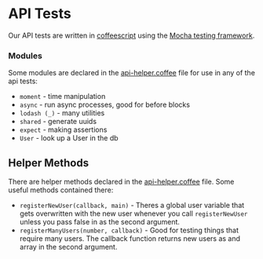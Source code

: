# API Tests

Our API tests are written in [coffeescript](http://coffeescript.org/) using the [Mocha testing framework](http://mochajs.org/). 

### Modules
Some modules are declared in the [api-helper.coffee](api-helper.coffee) file for use in any of the api tests:

* `moment` - time manipulation
* `async` - run async processes, good for before blocks
* `lodash (_)` - many utilities
* `shared` - generate uuids
* `expect` - making assertions
* `User` - look up a User in the db

## Helper Methods

There are helper methods declared in the [api-helper.coffee](api-helper.coffee) file. Some useful methods contained there:

* `registerNewUser(callback, main)` - Theres a global user variable that gets overwritten with the new user whenever you call `registerNewUser` unless you pass false in as the second argument.
* `registerManyUsers(number, callback)` - Good for testing things that require many users. The callback function returns new users as and array in the second argument.
